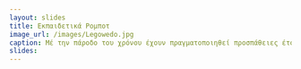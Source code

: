 ```yaml
---
layout: slides
title: Εκπαιδετικά Ρομποτ
image_url: /images/Legowedo.jpg
caption: Μέ την πάροδο του χρόνου έχουν πραγματοποιηθεί προσπάθειες έτσι ώστε, τα ρομπότ εκτός από μηχανές που χρησιμοποιούνται μόνο από ειδικούς, να μετατραπούν σε ένα επιπλέον μαθησιακό εργαλείο για τους μαθητές.
slides:
---
```



